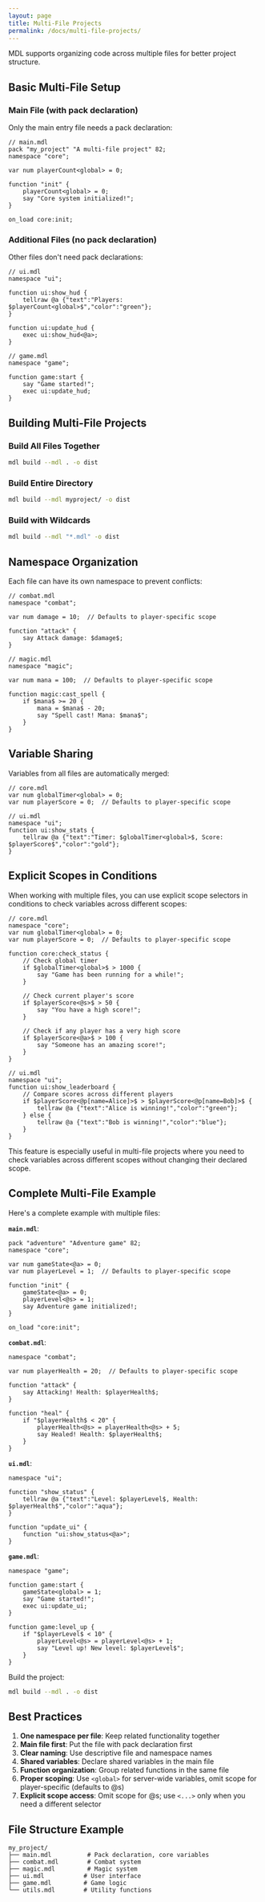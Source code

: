 ```yaml
---
layout: page
title: Multi-File Projects
permalink: /docs/multi-file-projects/
---
```


MDL supports organizing code across multiple files for better project structure.

## Basic Multi-File Setup

### Main File (with pack declaration)

Only the main entry file needs a pack declaration:

```mdl
// main.mdl
pack "my_project" "A multi-file project" 82;
namespace "core";

var num playerCount<global> = 0;

function "init" {
    playerCount<global> = 0;
    say "Core system initialized!";
}

on_load core:init;
```

### Additional Files (no pack declaration)

Other files don't need pack declarations:

```mdl
// ui.mdl
namespace "ui";

function ui:show_hud {
    tellraw @a {"text":"Players: $playerCount<global>$","color":"green"};
}

function ui:update_hud {
    exec ui:show_hud<@a>;
}
```

```mdl
// game.mdl
namespace "game";

function game:start {
    say "Game started!";
    exec ui:update_hud;
}
```

## Building Multi-File Projects

### Build All Files Together

```bash
mdl build --mdl . -o dist
```

### Build Entire Directory

```bash
mdl build --mdl myproject/ -o dist
```

### Build with Wildcards

```bash
mdl build --mdl "*.mdl" -o dist
```

## Namespace Organization

Each file can have its own namespace to prevent conflicts:

```mdl
// combat.mdl
namespace "combat";

var num damage = 10;  // Defaults to player-specific scope

function "attack" {
    say Attack damage: $damage$;
}
```

```mdl
// magic.mdl
namespace "magic";

var num mana = 100;  // Defaults to player-specific scope

function magic:cast_spell {
    if $mana$ >= 20 {
        mana = $mana$ - 20;
        say "Spell cast! Mana: $mana$";
    }
}
```

## Variable Sharing

Variables from all files are automatically merged:

```mdl
// core.mdl
var num globalTimer<global> = 0;
var num playerScore = 0;  // Defaults to player-specific scope
```

```mdl
// ui.mdl
namespace "ui";
function ui:show_stats {
    tellraw @a {"text":"Timer: $globalTimer<global>$, Score: $playerScore$","color":"gold"};
}
```

## Explicit Scopes in Conditions

When working with multiple files, you can use explicit scope selectors in conditions to check variables across different scopes:

```mdl
// core.mdl
namespace "core";
var num globalTimer<global> = 0;
var num playerScore = 0;  // Defaults to player-specific scope

function core:check_status {
    // Check global timer
    if $globalTimer<global>$ > 1000 {
        say "Game has been running for a while!";
    }
    
    // Check current player's score
    if $playerScore<@s>$ > 50 {
        say "You have a high score!";
    }
    
    // Check if any player has a very high score
    if $playerScore<@a>$ > 100 {
        say "Someone has an amazing score!";
    }
}
```

```mdl
// ui.mdl
namespace "ui";
function ui:show_leaderboard {
    // Compare scores across different players
    if $playerScore<@p[name=Alice]>$ > $playerScore<@p[name=Bob]>$ {
        tellraw @a {"text":"Alice is winning!","color":"green"};
    } else {
        tellraw @a {"text":"Bob is winning!","color":"blue"};
    }
}
```

This feature is especially useful in multi-file projects where you need to check variables across different scopes without changing their declared scope.

## Complete Multi-File Example

Here's a complete example with multiple files:

**`main.mdl`**:
```mdl
pack "adventure" "Adventure game" 82;
namespace "core";

var num gameState<@a> = 0;
var num playerLevel = 1;  // Defaults to player-specific scope

function "init" {
    gameState<@a> = 0;
    playerLevel<@s> = 1;
    say Adventure game initialized!;
}

on_load "core:init";
```

**`combat.mdl`**:
```mdl
namespace "combat";

var num playerHealth = 20;  // Defaults to player-specific scope

function "attack" {
    say Attacking! Health: $playerHealth$;
}

function "heal" {
    if "$playerHealth$ < 20" {
        playerHealth<@s> = playerHealth<@s> + 5;
        say Healed! Health: $playerHealth$;
    }
}
```

**`ui.mdl`**:
```mdl
namespace "ui";

function "show_status" {
    tellraw @a {"text":"Level: $playerLevel$, Health: $playerHealth$","color":"aqua"};
}

function "update_ui" {
    function "ui:show_status<@a>";
}
```

**`game.mdl`**:
```mdl
namespace "game";

function game:start {
    gameState<global> = 1;
    say "Game started!";
    exec ui:update_ui;
}

function game:level_up {
    if "$playerLevel$ < 10" {
        playerLevel<@s> = playerLevel<@s> + 1;
        say "Level up! New level: $playerLevel$";
    }
}
```

Build the project:
```bash
mdl build --mdl . -o dist
```

## Best Practices

1. **One namespace per file**: Keep related functionality together
2. **Main file first**: Put the file with pack declaration first
3. **Clear naming**: Use descriptive file and namespace names
4. **Shared variables**: Declare shared variables in the main file
5. **Function organization**: Group related functions in the same file
6. **Proper scoping**: Use `<global>` for server-wide variables, omit scope for player-specific (defaults to @s)
7. **Explicit scope access**: Omit scope for @s; use `<...>` only when you need a different selector

## File Structure Example

```
my_project/
├── main.mdl          # Pack declaration, core variables
├── combat.mdl        # Combat system
├── magic.mdl         # Magic system
├── ui.mdl           # User interface
├── game.mdl         # Game logic
└── utils.mdl        # Utility functions
```
